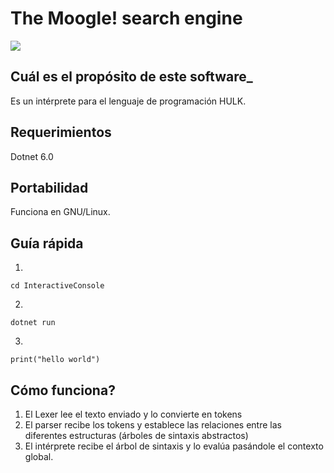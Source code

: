 The Moogle! search engine
===========================

![](moogle.png)

## Cuál es el propósito de este software_
Es un intérprete para el lenguaje de programación HULK.
  
## Requerimientos
Dotnet 6.0

## Portabilidad

Funciona en GNU/Linux.

## Guía rápida
1. 

    cd InteractiveConsole

2.

    dotnet run

3. 

    print("hello world")

## Cómo funciona?
1. El Lexer lee el texto enviado y lo convierte en tokens
2. El parser recibe los tokens y establece las relaciones entre las diferentes estructuras (árboles de sintaxis abstractos)
3. El intérprete recibe el árbol de sintaxis y lo evalúa pasándole el contexto global.
